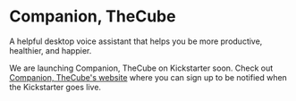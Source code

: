 # Companion, TheCube

A helpful desktop voice assistant that helps you be more productive, healthier, and happier.

We are launching Companion, TheCube on Kickstarter soon. Check out [Companion, TheCube's website](https://companionthecube.com) where you can sign up to be notified when the Kickstarter goes live.
